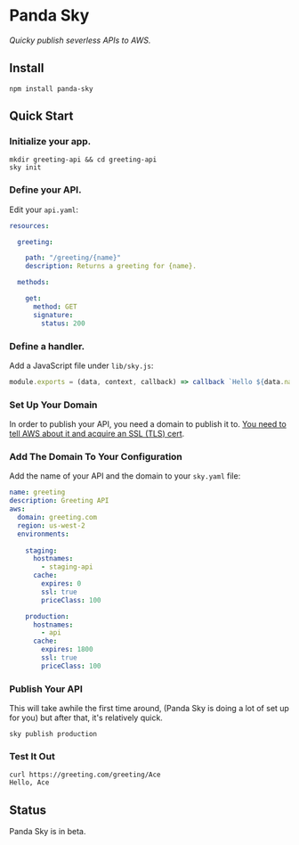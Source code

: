 # Panda Sky

_Quicky publish severless APIs to AWS._

## Install

    npm install panda-sky

## Quick Start

### Initialize your app.

    mkdir greeting-api && cd greeting-api
    sky init
    
### Define your API.

Edit your `api.yaml`:

```yaml
resources:

  greeting:

    path: "/greeting/{name}"
    description: Returns a greeting for {name}.

  methods:

    get:
      method: GET
      signature:
        status: 200
```

### Define a handler.

Add a JavaScript file under `lib/sky.js`:

```javascript
module.exports = (data, context, callback) => callback `Hello ${data.name}!`
```

### Set Up Your Domain

In order to publish your API, you need a domain to publish it to.
[You need to tell AWS about it and acquire an SSL (TLS) cert][domain-setup].

[domain-setup]:https://www.pandastrike.com/open-source/haiku9/publish/aws-setup

### Add The Domain To Your Configuration

Add the name of your API and the domain to your `sky.yaml` file:

```yaml
name: greeting
description: Greeting API
aws:
  domain: greeting.com
  region: us-west-2
  environments:
  
    staging:
      hostnames:
        - staging-api
      cache:
        expires: 0
        ssl: true
        priceClass: 100

    production:
      hostnames:
        - api
      cache:
        expires: 1800
        ssl: true
        priceClass: 100
```

### Publish Your API

This will take awhile the first time around,
(Panda Sky is doing a lot of set up for you)
but after that, it's relatively quick.

    sky publish production

### Test It Out

    curl https://greeting.com/greeting/Ace
    Hello, Ace

## Status

Panda Sky is in beta.
